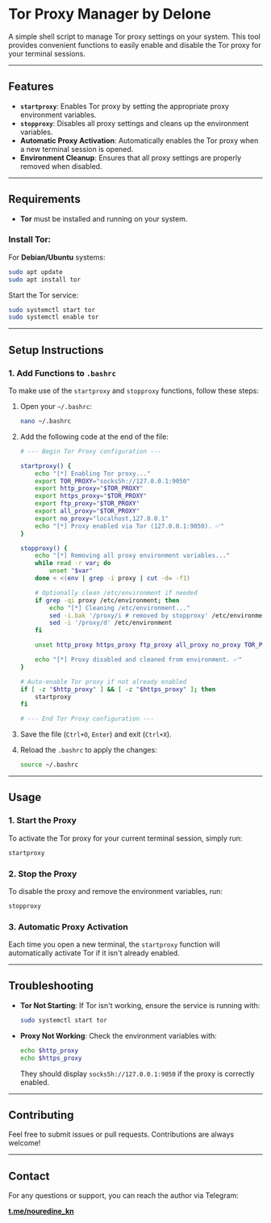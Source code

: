 # **Tor Proxy Manager by Delone**

A simple shell script to manage Tor proxy settings on your system. This tool provides convenient functions to easily enable and disable the Tor proxy for your terminal sessions.

---

## **Features**

- **`startproxy`**: Enables Tor proxy by setting the appropriate proxy environment variables.
- **`stopproxy`**: Disables all proxy settings and cleans up the environment variables.
- **Automatic Proxy Activation**: Automatically enables the Tor proxy when a new terminal session is opened.
- **Environment Cleanup**: Ensures that all proxy settings are properly removed when disabled.

---

## **Requirements**

- **Tor** must be installed and running on your system.

### **Install Tor**:

For **Debian/Ubuntu** systems:

```bash
sudo apt update
sudo apt install tor
```

Start the Tor service:

```bash
sudo systemctl start tor
sudo systemctl enable tor
```

---

## **Setup Instructions**

### 1. **Add Functions to `.bashrc`**

To make use of the `startproxy` and `stopproxy` functions, follow these steps:

1. Open your `~/.bashrc`:

   ```bash
   nano ~/.bashrc
   ```

2. Add the following code at the end of the file:

   ```bash
   # --- Begin Tor Proxy configuration ---
   
   startproxy() {
       echo "[*] Enabling Tor proxy..."
       export TOR_PROXY="socks5h://127.0.0.1:9050"
       export http_proxy="$TOR_PROXY"
       export https_proxy="$TOR_PROXY"
       export ftp_proxy="$TOR_PROXY"
       export all_proxy="$TOR_PROXY"
       export no_proxy="localhost,127.0.0.1"
       echo "[*] Proxy enabled via Tor (127.0.0.1:9050). ✅"
   }
   
   stopproxy() {
       echo "[*] Removing all proxy environment variables..."
       while read -r var; do
           unset "$var"
       done < <(env | grep -i proxy | cut -d= -f1)
   
       # Optionally clean /etc/environment if needed
       if grep -qi proxy /etc/environment; then
           echo "[*] Cleaning /etc/environment..."
           sed -i.bak '/proxy/i # removed by stopproxy' /etc/environment
           sed -i '/proxy/d' /etc/environment
       fi
   
       unset http_proxy https_proxy ftp_proxy all_proxy no_proxy TOR_PROXY
   
       echo "[*] Proxy disabled and cleaned from environment. ✅"
   }
   
   # Auto-enable Tor proxy if not already enabled
   if [ -z "$http_proxy" ] && [ -z "$https_proxy" ]; then
       startproxy
   fi
   
   # --- End Tor Proxy configuration ---
   ```

3. Save the file (`Ctrl+O`, `Enter`) and exit (`Ctrl+X`).

4. Reload the `.bashrc` to apply the changes:

   ```bash
   source ~/.bashrc
   ```

---

## **Usage**

### 1. **Start the Proxy**

To activate the Tor proxy for your current terminal session, simply run:

```bash
startproxy
```

### 2. **Stop the Proxy**

To disable the proxy and remove the environment variables, run:

```bash
stopproxy
```

### 3. **Automatic Proxy Activation**

Each time you open a new terminal, the `startproxy` function will automatically activate Tor if it isn't already enabled.

---

## **Troubleshooting**

- **Tor Not Starting**: If Tor isn't working, ensure the service is running with:

  ```bash
  sudo systemctl start tor
  ```

- **Proxy Not Working**: Check the environment variables with:

  ```bash
  echo $http_proxy
  echo $https_proxy
  ```

  They should display `socks5h://127.0.0.1:9050` if the proxy is correctly enabled.

---

## **Contributing**

Feel free to submit issues or pull requests. Contributions are always welcome!



---

## **Contact**

For any questions or support, you can reach the author via Telegram:

[**t.me/nouredine_kn**](https://t.me/nouredine_kn)

